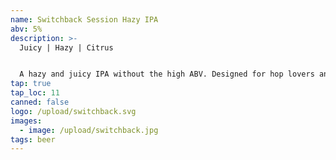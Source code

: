 ```yaml
---
name: Switchback Session Hazy IPA
abv: 5%
description: >-
  Juicy | Hazy | Citrus


  A hazy and juicy IPA without the high ABV. Designed for hop lovers and session drinkers alike.
tap: true
tap_loc: 11
canned: false
logo: /upload/switchback.svg
images:
  - image: /upload/switchback.jpg
tags: beer
---
```

